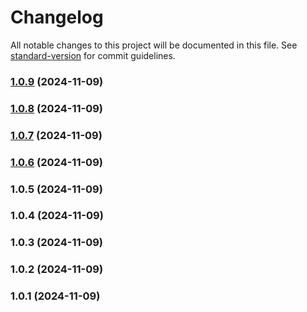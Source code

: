 # Changelog

All notable changes to this project will be documented in this file. See [standard-version](https://github.com/conventional-changelog/standard-version) for commit guidelines.

### [1.0.9](https://github.com/ANurik85/webpack-react/compare/v1.0.5...v1.0.9) (2024-11-09)

### [1.0.8](https://github.com/ANurik85/webpack-react/compare/v1.0.5...v1.0.8) (2024-11-09)

### [1.0.7](https://github.com/ANurik85/webpack-react/compare/v1.0.5...v1.0.7) (2024-11-09)

### [1.0.6](https://github.com/ANurik85/webpack-react/compare/v1.0.5...v1.0.6) (2024-11-09)

### 1.0.5 (2024-11-09)

### 1.0.4 (2024-11-09)

### 1.0.3 (2024-11-09)

### 1.0.2 (2024-11-09)

### 1.0.1 (2024-11-09)
